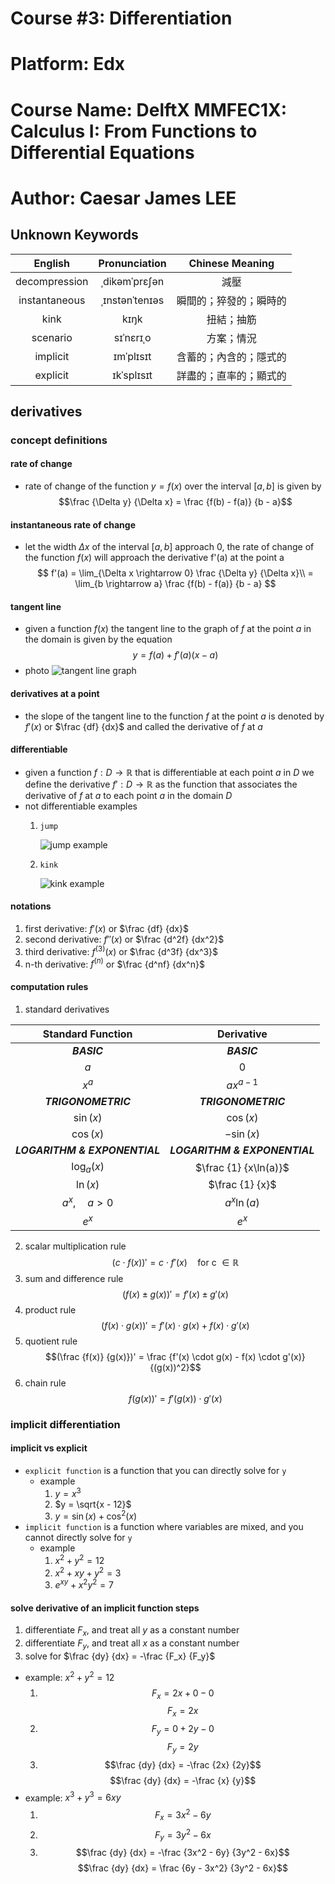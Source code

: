 # Course #3: Differentiation

# Platform: Edx

# Course Name: DelftX MMFEC1X: Calculus I: From Functions to Differential Equations

# Author: Caesar James LEE

## Unknown Keywords

| English           | Pronunciation     | Chinese Meaning            |
| :---------------: | :---------------: | :------------------------: |
| decompression     | ˌdikǝmˈprɛʃǝn     | 減壓                       |
| instantaneous     | ˌɪnstǝnˈtеnɪǝs    | 瞬間的；猝發的；瞬時的       |
| kink              | kɪŋk              | 扭結；抽筋                  |
| scenario          | sɪˈnɛrɪˌo         | 方案；情況                  |
| implicit          | ɪmˈplɪsɪt         | 含蓄的；內含的；隱式的       |
| explicit          | ɪkˈsplɪsɪt        | 詳盡的；直率的；顯式的       |

## derivatives

### concept definitions

#### rate of change

* rate of change of the function $y = f(x)$ over the interval $[a, b]$ is given by
$$\frac {\Delta y} {\Delta x} = \frac {f(b) - f(a)} {b - a}$$

#### instantaneous rate of change

* let the width $\Delta x$ of the interval $[a, b]$ approach 0, the rate of change of the function $f(x)$ will approach the derivative f'(a) at the point a
$$
f'(a) = \lim_{\Delta x \rightarrow 0} \frac {\Delta y} {\Delta x}\\
= \lim_{b \rightarrow a} \frac {f(b) - f(a)} {b - a}
$$

#### tangent line

* given a function $f(x)$ the tangent line to the graph of $f$ at the point $a$ in the domain is given by the equation
$$y = f(a) + f'(a)(x - a)$$
* photo
![tangent line graph](photos/week%202/02-01.png)

#### derivatives at a point

* the slope of the tangent line to the function $f$ at the point $a$ is denoted by $f'(x)$ or $\frac {df} {dx}$ and called the derivative of $f$ at $a$

#### differentiable

* given a function $f: D \rightarrow \mathbb{R}$ that is differentiable at each point $a$ in $D$ we define the derivative $f': D \rightarrow \mathbb{R}$ as the function that associates the derivative of $f$ at $a$ to each point $a$ in the domain $D$
* not differentiable examples
    1. `jump`

        ![jump example](photos/week%202/02-02.png)
    2. `kink`

        ![kink example](photos/week%202/02-03.png)

#### notations

1. first derivative: $f'(x)$ or $\frac {df} {dx}$
2. second derivative: $f''(x)$ or $\frac {d^2f} {dx^2}$
3. third derivative: $f^{(3)}(x)$ or $\frac {d^3f} {dx^3}$
4. n-th derivative: $f^{(n)}$ or $\frac {d^nf} {dx^n}$

#### computation rules

1. standard derivatives

| Standard Function                     | Derivative                                    |
| :-----------------------------------: | :-------------------------------------------: |
| ***BASIC***                           | ***BASIC***                                   |
| $a$                                   | $0$                                           |
| $x^a$                                 | $ax^{a - 1}$                                  |
| ***TRIGONOMETRIC***                   | ***TRIGONOMETRIC***                           |
| $\sin(x)$                             | $\cos(x)$                                     |
| $\cos(x)$                             | $-\sin(x)$                                    |
| ***LOGARITHM & EXPONENTIAL***         | ***LOGARITHM & EXPONENTIAL***                 |
| $\log_a(x)$                           | $\frac {1} {x\ln(a)}$                         |
| $\ln(x)$                              | $\frac {1} {x}$                               |
| $a^x, \quad a > 0$                    | $a^x\ln(a)$                                   |
| $e^x$                                 | $e^x$                                         |
2. scalar multiplication rule
$$(c \cdot f(x))' = c \cdot f'(x) \quad \text {for c } \in \mathbb{R}$$
3. sum and difference rule
$$(f(x) \pm g(x))' = f'(x) \pm g'(x)$$
4. product rule
$$(f(x) \cdot g(x))' = f'(x) \cdot g(x) + f(x) \cdot g'(x)$$
5. quotient rule
$$(\frac {f(x)} {g(x)})' = \frac {f'(x) \cdot g(x) -  f(x) \cdot g'(x)} {(g(x))^2}$$
6. chain rule
$$f(g(x))' = f'(g(x)) \cdot g'(x)$$

### implicit differentiation

#### implicit vs explicit

* `explicit function` is a function that you can directly solve for `y`
    * example
        1. $y = x^3$
        2. $y = \sqrt{x - 12}$
        3. $y = \sin(x) + \cos^2(x)$
* `implicit function` is a function where variables are mixed, and you cannot directly solve for `y`
    * example
        1. $x^2 + y^2 = 12$
        2. $x^2 + xy + y^2 = 3$
        3. $e^{xy} + x^2y^2 = 7$

#### solve derivative of an implicit function steps

1. differentiate $F_x$, and treat all $y$ as a constant number
2. differentiate $F_y$, and treat all $x$ as a constant number
2. solve for $\frac {dy} {dx} = -\frac {F_x} {F_y}$
* example: $x^2 + y^2 = 12$
    1. $$F_x = 2x + 0 - 0$$
    $$F_x = 2x$$
    2. $$F_y = 0 + 2y - 0$$
    $$F_y = 2y$$
    3. $$\frac {dy} {dx} = -\frac {2x} {2y}$$
    $$\frac {dy} {dx} = -\frac {x} {y}$$
* example: $x^3 + y^3 = 6xy$
    1. $$F_x = 3x^2 - 6y$$
    2. $$F_y = 3y^2 - 6x$$
    3. $$\frac {dy} {dx} = -\frac {3x^2 - 6y} {3y^2 - 6x}$$
    $$\frac {dy} {dx} = \frac {6y - 3x^2} {3y^2 - 6x}$$